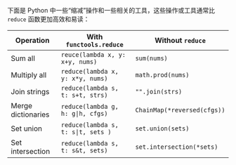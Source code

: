 下面是 Python 中一些“缩减”操作和一些相关的工具，这些操作或工具通常比 `reduce` 函数更加高效和易读：

| Operation          | With `functools.reduce`            | Without `reduce`            |
| ------------------ | ---------------------------------- | --------------------------- |
| Sum all            | `reuce(lambda x, y: x+y, nums)`    | `sum(nums)`                 |
| Multiply all       | `reduce(lambda x, y: x*y, nums)`   | `math.prod(nums)`           |
| Join strings       | `reduce(lambda s, t: s+t, strs)`   | `"".join(strs)`             |
| Merge dictionaries | `reduce(lambda g, h: g\|h, cfgs)`  | `ChainMap(*reversed(cfgs))` |
| Set union          | `reduce(lambda s, t: s\|t, sets )` | `set.union(sets)`           |
| Set intersection   | `reduce(lambda s, t: s&t, sets)`   | `set.intersection(*sets)`   | 
